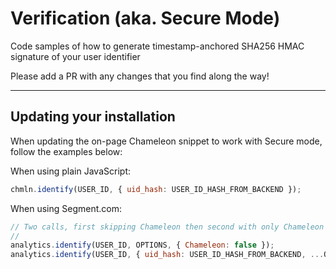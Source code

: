 # Verification (aka. Secure Mode)

Code samples of how to generate timestamp-anchored SHA256 HMAC signature of your user identifier

Please add a PR with any changes that you find along the way!
 
---

## Updating your installation

When updating the on-page Chameleon snippet to work with Secure mode, follow the examples below:

When using plain JavaScript:

```javascript
chmln.identify(USER_ID, { uid_hash: USER_ID_HASH_FROM_BACKEND });
```
 
When using Segment.com:

```javascript
// Two calls, first skipping Chameleon then second with only Chameleon
//
analytics.identify(USER_ID, OPTIONS, { Chameleon: false });
analytics.identify(USER_ID, { uid_hash: USER_ID_HASH_FROM_BACKEND, ...OPTIONS }, { All: false, Chameleon: true });
